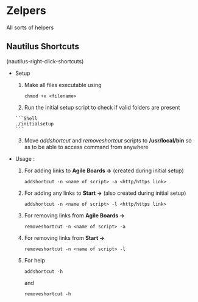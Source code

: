 # Zelpers
All sorts of helpers

## Nautilus Shortcuts
(nautilus-right-click-shortcuts)

- Setup

    1. Make all files executable using

        ```Shell
        chmod +x <filename>
        ```
        
    2. Run the initial setup script to check if valid folders are present

      ```Shell
      ./initialsetup
      ```
      
    3. Move _addshortcut_ and _removeshortcut_ scripts to **/usr/local/bin** so as to be able to access command from anywhere

- Usage :
    
    1. For adding links to **Agile Boards ->** (created during initial setup)
    
        ```Shell
        addshortcut -n <name of script> -a <http/https link>
        ```
    
    2. For adding any links to **Start ->** (also created during initial setup)
    
        ```Shell
        addshortcut -n <name of script> -l <http/https link>
        ```
    
    3. For removing links from **Agile Boards ->**
    
        ```Shell
        removeshortcut -n <name of script> -a
        ```
    
    4. For removing links from **Start ->**
    
        ```Shell
        removeshortcut -n <name of script> -l
        ```
    
    5. For help
    
        ```Shell
        addshortcut -h
        ```
        and
    
        ```Shell
        removeshortcut -h
        ```
